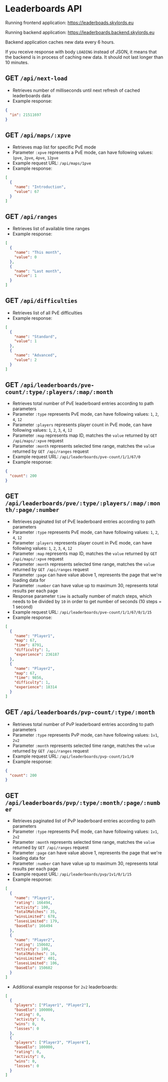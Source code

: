 # Leaderboards API

Running frontend application: https://leaderboads.skylords.eu

Running backend application: https://leaderboards.backend.skylords.eu

Backend application caches new data every 6 hours.

If you receive response with body `LOADING` instead of JSON, it means that the backend is in process of caching new data. It should not last longer than 10 minutes.

## GET `/api/next-load`

- Retrieves number of milliseconds until next refresh of cached leaderboards data
- Example response:
```json
{
  "in": 21511697
}
```

## GET `/api/maps/:xpve`

- Retrieves map list for specific PvE mode
- Parameter `:xpve` represents a PvE mode, can have following values: `1pve`, `2pve`, `4pve`, `12pve`
- Example request URL: `/api/maps/1pve`
- Example response:
```json
[
  {
    "name": "Introduction",
    "value": 67
  }
]
```

## GET `/api/ranges`

- Retrieves list of available time ranges
- Example response:
```json
[
  {
    "name": "This month",
    "value": 0
  },
  {
    "name": "Last month",
    "value": 1
  }
]
```

## GET `/api/difficulties`

- Retrieves list of all PvE difficulties
- Example response:
```json
[
  {
    "name": "Standard",
    "value": 1
  },
  {
    "name": "Advanced",
    "value": 2
  }
]
```

## GET `/api/leaderboards/pve-count/:type/:players/:map/:month`

- Retrieves total number of PvE leaderboard entries according to path parameters
- Parameter `:type` represents PvE mode, can have following values: `1`, `2`, `4`, `12`
- Parameter `:players` represents player count in PvE mode, can have following values: `1`, `2`, `3`, `4`, `12`
- Parameter `:map` represents map ID, matches the `value` returned by `GET /api/maps/:xpve` request
- Parameter `:month` represents selected time range, matches the `value` returned by `GET /api/ranges` request
- Example request URL: `/api/leaderboards/pve-count/1/1/67/0`
- Example response:
```json
{
  "count": 200
}
```

## GET `/api/leaderboards/pve/:type/:players/:map/:month/:page/:number`

- Retrieves paginated list of PvE leaderboard entries according to path parameters
- Parameter `:type` represents PvE mode, can have following values: `1`, `2`, `4`, `12`
- Parameter `:players` represents player count in PvE mode, can have following values: `1`, `2`, `3`, `4`, `12`
- Parameter `:map` represents map ID, matches the `value` returned by `GET /api/maps/:xpve` request
- Parameter `:month` represents selected time range, matches the `value` returned by `GET /api/ranges` request
- Parameter `:page` can have value above 1, represents the page that we're loading data for
- Parameter `:number` can have value up to maximum 30, represents total results per each page
- Response parameter `time` is actually number of match steps, which needs to be divided by `10` in order to get number of seconds (10 steps = 1 second)
- Example request URL: `/api/leaderboards/pve-count/1/1/67/0/1/15`
- Example response:
```json
[
  {
    "name": "Player1",
    "map": 67,
    "time": 8791,
    "difficulty": 1,
    "experience": 236187
  },
  {
    "name": "Player2",
    "map": 67,
    "time": 9856,
    "difficulty": 1,
    "experience": 18314
  }
]
```

## GET `/api/leaderboards/pvp-count/:type/:month`

- Retrieves total number of PvP leaderboard entries according to path parameters
- Parameter `:type` represents PvP mode, can have following values: `1v1`, `2v2`
- Parameter `:month` represents selected time range, matches the `value` returned by `GET /api/ranges` request
- Example request URL: `/api/leaderboards/pvp-count/1v1/0`
- Example response:
```json
{
  "count": 200
}
```

## GET `/api/leaderboards/pvp/:type/:month/:page/:number`

- Retrieves paginated list of PvP leaderboard entries according to path parameters
- Parameter `:type` represents PvE mode, can have following values: `1v1`, `2v2`
- Parameter `:month` represents selected time range, matches the `value` returned by `GET /api/ranges` request
- Parameter `:page` can have value above 1, represents the page that we're loading data for
- Parameter `:number` can have value up to maximum 30, represents total results per each page
- Example request URL: `/api/leaderboards/pvp/1v1/0/1/15`
- Example response:
```json
[
  {
    "name": "Player1",
    "rating": 166494,
    "activity": 100,
    "totalMatches": 35,
    "winsLimited": 678,
    "losesLimited": 179,
    "baseElo": 166494
  },
  {
    "name": "Player2",
    "rating": 150602,
    "activity": 100,
    "totalMatches": 16,
    "winsLimited": 401,
    "losesLimited": 106,
    "baseElo": 150602
  }
]
```

- Additional example response for `2v2` leaderboards:
```json
[
  {
    "players": ["Player1", "Player2"],
    "baseElo": 100000,
    "rating": 0,
    "activity": 0,
    "wins": 0,
    "losses": 0
  },
  {
    "players": ["Player3", "Player4"],
    "baseElo": 100000,
    "rating": 0,
    "activity": 0,
    "wins": 0,
    "losses": 0
  }
]
```

